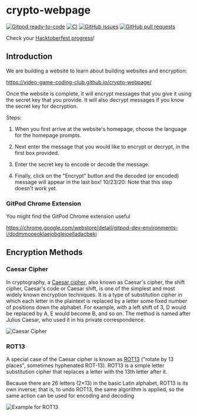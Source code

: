 # crypto-webpage

[![Gitpod ready-to-code](https://img.shields.io/badge/Gitpod-ready--to--code-blue?logo=gitpod)](https://gitpod.io/#https://github.com/video-game-coding-club/crypto-webpage)
[![CI](https://github.com/video-game-coding-club/crypto-webpage/workflows/CI/badge.svg)](https://github.com/video-game-coding-club/crypto-webpage/actions?query=workflow%3ACI)
[![GitHub issues](https://img.shields.io/github/issues-raw/video-game-coding-club/crypto-webpage)](https://github.com/video-game-coding-club/crypto-webpage/issues)
[![GitHub pull requests](https://img.shields.io/github/issues-pr-raw/video-game-coding-club/crypto-webpage)](https://github.com/video-game-coding-club/crypto-webpage/pulls)

Check your [Hacktoberfest progress](https://hacktoberfest.digitalocean.com/profile)!

## Introduction

We are building a website to learn about building websites and encryption:

<https://video-game-coding-club.github.io/crypto-webpage/>

Once the website is complete, it will encrypt messages that you give it using the secret key that you provide. It will also decrypt messages if you know the secret key for decryption.

Steps:

1) When you first arrive at the website's homepage, choose the language for the homepage prompts.

2) Next enter the message that you would like to encrypt or decrypt, in the first box provided.

3) Enter the secret key to encode or decode the message.

4) Finally, click on the "Encrypt" button and the decoded (or encoded) message will appear in the last box! 10/23/20: Note that this step doesn't work yet.

### GitPod Chrome Extension

You might find the GitPod Chrome extension useful

<https://chrome.google.com/webstore/detail/gitpod-dev-environments-i/dodmmooeoklaejobgleioelladacbeki>

## Encryption Methods

### Caesar Cipher

In cryptography, a [Caesar
cipher](https://en.wikipedia.org/wiki/Caesar_cipher), also known as
Caesar's cipher, the shift cipher, Caesar's code or Caesar shift, is
one of the simplest and most widely known encryption techniques. It is
a type of substitution cipher in which each letter in the plaintext is
replaced by a letter some fixed number of positions down the alphabet.
For example, with a left shift of 3, D would be replaced by A, E would
become B, and so on. The method is named after Julius Caesar, who used
it in his private correspondence.

![Caesar Cipher](assets/Caesar_cipher_left_shift_of_3.svg)

### ROT13

A special case of the Caesar cipher is known as
[ROT13](https://en.wikipedia.org/wiki/ROT13) ("rotate by 13 places",
sometimes hyphenated ROT-13). ROT13 is a simple letter substitution
cipher that replaces a letter with the 13th letter after it.

Because there are 26 letters (2×13) in the basic Latin alphabet, ROT13
is its own inverse; that is, to undo ROT13, the same algorithm is
applied, so the same action can be used for encoding and decoding

![Example for ROT13](assets/ROT13_table_with_example.svg)

